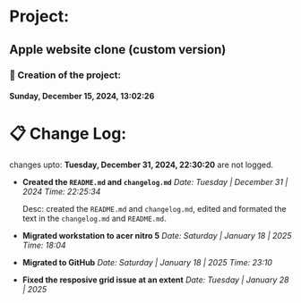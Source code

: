 # Project:
## Apple website clone (custom version)

### 📅 Creation of the project:
#### Sunday, December 15, 2024, 13:02:26

# 📋 Change Log:
changes upto: __Tuesday, December 31, 2024, 22:30:20__ are not logged.
<!--use the 24h clock format [HH:MM:SS]-->
<!--seconds are optional, you can get file creation timings in the properties of the file-->
<!--use backward ticks `text` for paths, filenames and code snippets -->

- **Created the `README.md` and `changelog.md`**
    _Date: Tuesday | December 31 | 2024_
    _Time: 22:25:34_

    Desc:
    created the `README.md` and `changelog.md`,
    edited and formated the text in the `changelog.md` and `README.md`.

- **Migrated workstation to acer nitro 5**
    _Date: Saturday | January 18 | 2025_
    _Time: 18:04_

- **Migrated to GitHub**
    _Date: Saturday | January 18 | 2025_
    _Time: 23:10_

- **Fixed the resposive grid issue at an extent**
    _Date: Tuesday | January 28 | 2025_